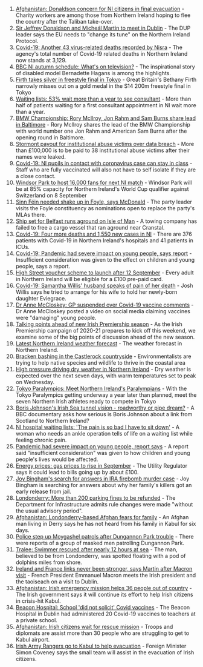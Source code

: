 1. [Afghanistan: Donaldson concern for NI citizens in final evacuation](https://www.bbc.co.uk/news/uk-northern-ireland-58353566?at_medium=RSS&at_campaign=KARANGA) - Charity workers are among those from Northern Ireland hoping to flee the country after the Taliban take-over.
2. [Sir Jeffrey Donaldson and Micheál Martin to meet in Dublin](https://www.bbc.co.uk/news/uk-northern-ireland-58348119?at_medium=RSS&at_campaign=KARANGA) - The DUP leader says the EU needs to "change its tune" on the Northern Ireland Protocol.
3. [Covid-19: Another 43 virus-related deaths recorded by Nisra](https://www.bbc.co.uk/news/uk-northern-ireland-58356054?at_medium=RSS&at_campaign=KARANGA) - The agency's total number of Covid-19 related deaths in Northern Ireland now stands at 3,129.
4. [BBC NI autumn schedule: What's on television?](https://www.bbc.co.uk/news/uk-northern-ireland-58343622?at_medium=RSS&at_campaign=KARANGA) - The inspirational story of disabled model Bernadette Hagans is among the highlights.
5. [Firth takes silver in freestyle final in Tokyo](https://www.bbc.co.uk/sport/disability-sport/58354527?at_medium=RSS&at_campaign=KARANGA) - Great Britain's Bethany Firth narrowly misses out on a gold medal in the S14 200m freestyle final in Tokyo
6. [Waiting lists: 53% wait more than a year to see consultant](https://www.bbc.co.uk/news/uk-northern-ireland-58342209?at_medium=RSS&at_campaign=KARANGA) - More than half of patients waiting for a first consultant appointment in NI wait more than a year.
7. [BMW Championship: Rory McIlroy, Jon Rahm and Sam Burns share lead in Baltimore](https://www.bbc.co.uk/sport/golf/58353535?at_medium=RSS&at_campaign=KARANGA) - Rory McIlroy shares the lead of the BMW Championship with world number one Jon Rahm and American Sam Burns after the opening round in Baltimore.
8. [Stormont payout for institutional abuse victims over data breach](https://www.bbc.co.uk/news/uk-northern-ireland-58347969?at_medium=RSS&at_campaign=KARANGA) - More than £100,000 is to be paid to 38 institutional abuse victims after their names were leaked.
9. [Covid-19: NI pupils in contact with coronavirus case can stay in class](https://www.bbc.co.uk/news/uk-northern-ireland-58342215?at_medium=RSS&at_campaign=KARANGA) - Staff who are fully vaccinated will also not have to self isolate if they are a close contact.
10. [Windsor Park to host 16,000 fans for next NI match](https://www.bbc.co.uk/sport/football/58347396?at_medium=RSS&at_campaign=KARANGA) - Windsor Park will be at 85% capacity for Northern Ireland's World Cup qualifier against Switzerland on 8 September
11. [Sinn Féin needed shake up in Foyle, says McDonald](https://www.bbc.co.uk/news/uk-northern-ireland-foyle-west-58345722?at_medium=RSS&at_campaign=KARANGA) - The party leader visits the Foyle constituency as nominations open to replace the party's MLAs there.
12. [Ship set for Belfast runs aground on Isle of Man](https://www.bbc.co.uk/news/world-europe-isle-of-man-58342316?at_medium=RSS&at_campaign=KARANGA) - A towing company has failed to free a cargo vessel that ran aground near Cranstal.
13. [Covid-19: Four more deaths and 1,550 new cases in NI](https://www.bbc.co.uk/news/uk-northern-ireland-58342214?at_medium=RSS&at_campaign=KARANGA) - There are 376 patients with Covid-19 in Northern Ireland's hospitals and 41 patients in ICUs.
14. [Covid-19: Pandemic had severe impact on young people, says report](https://www.bbc.co.uk/news/uk-northern-ireland-58334583?at_medium=RSS&at_campaign=KARANGA) - Insufficient consideration was given to the effect on children and young people, says a report.
15. [High Street voucher scheme to launch after 12 September](https://www.bbc.co.uk/news/uk-northern-ireland-58329517?at_medium=RSS&at_campaign=KARANGA) - Every adult in Northern Ireland will be eligible for a £100 pre-paid card.
16. [Covid-19: Samantha Willis' husband speaks of pain of her death](https://www.bbc.co.uk/news/uk-northern-ireland-58320859?at_medium=RSS&at_campaign=KARANGA) - Josh Willis says he tried to arrange for his wife to hold her newly-born daughter Eviegrace.
17. [Dr Anne McCloskey: GP suspended over Covid-19 vaccine comments](https://www.bbc.co.uk/news/uk-northern-ireland-foyle-west-58315530?at_medium=RSS&at_campaign=KARANGA) - Dr Anne McCloskey posted a video on social media claiming vaccines were "damaging" young people.
18. [Talking points ahead of new Irish Premiership season](https://www.bbc.co.uk/sport/football/58143885?at_medium=RSS&at_campaign=KARANGA) - As the Irish Premiership campaign of 2020-21 prepares to kick off this weekend, we examine some of the big points of discussion ahead of the new season.
19. [Latest Northern Ireland weather forecast](https://www.bbc.co.uk/news/uk-northern-ireland-26018439?at_medium=RSS&at_campaign=KARANGA) - The weather forecast in Northern Ireland.
20. [Bracken bashing in the Castlerock countryside](https://www.bbc.co.uk/news/uk-northern-ireland-58284401?at_medium=RSS&at_campaign=KARANGA) - Environmentalists are trying to help native species and wildlife to thrive in the coastal area
21. [High pressure driving dry weather in Northern Ireland](https://www.bbc.co.uk/news/uk-northern-ireland-58315590?at_medium=RSS&at_campaign=KARANGA) - Dry weather is expected over the next seven days, with warm temperatures set to peak on Wednesday.
22. [Tokyo Paralympics: Meet Northern Ireland's Paralympians](https://www.bbc.co.uk/sport/disability-sport/58309324?at_medium=RSS&at_campaign=KARANGA) - With the Tokyo Paralympics getting underway a year later than planned, meet the seven Northern Irish athletes ready to compete in Tokyo
23. [Boris Johnson's Irish Sea tunnel vision - roadworthy or pipe dream?](https://www.bbc.co.uk/news/uk-northern-ireland-58269437?at_medium=RSS&at_campaign=KARANGA) - A BBC documentary asks how serious is Boris Johnson about a link from Scotland to Northern Ireland?
24. [NI hospital waiting lists: 'The pain is so bad I have to sit down'](https://www.bbc.co.uk/news/58343028?at_medium=RSS&at_campaign=KARANGA) - A woman who needs an ankle operation tells of life on a waiting list while feeling chronic pain.
25. [Pandemic had severe impact on young people, report says](https://www.bbc.co.uk/news/uk-northern-ireland-58343219?at_medium=RSS&at_campaign=KARANGA) - A report said "insufficient consideration" was given to how children and young people's lives would be affected.
26. [Energy prices: gas prices to rise in September](https://www.bbc.co.uk/news/uk-northern-ireland-58336968?at_medium=RSS&at_campaign=KARANGA) - The Utility Regulator says it could lead to bills going up by about £100.
27. [Joy Bingham's search for answers in IRA firebomb murder case](https://www.bbc.co.uk/news/uk-northern-ireland-58336326?at_medium=RSS&at_campaign=KARANGA) - Joy Bingham is searching for answers about why her family's killers got an early release from jail.
28. [Londonderry: More than 200 parking fines to be refunded](https://www.bbc.co.uk/news/uk-northern-ireland-foyle-west-58333604?at_medium=RSS&at_campaign=KARANGA) - The Department for Infrastructure admits rule changes were made "without the usual advisory period".
29. [Afghanistan: Londonderry-based Afghan fears for family](https://www.bbc.co.uk/news/uk-northern-ireland-foyle-west-58333606?at_medium=RSS&at_campaign=KARANGA) - An Afghan man living in Derry says he has not heard from his family in Kabul for six days.
30. [Police step up Moygashel patrols after Dungannon Park trouble](https://www.bbc.co.uk/news/uk-northern-ireland-58330825?at_medium=RSS&at_campaign=KARANGA) - There were reports of a group of masked men patrolling Dungannon Park.
31. [Tralee: Swimmer rescued after nearly 12 hours at sea](https://www.bbc.co.uk/news/world-europe-58318023?at_medium=RSS&at_campaign=KARANGA) - The man, believed to be from Londonderry, was spotted floating with a pod of dolphins miles from shore.
32. [Ireland and France links never been stronger, says Martin after Macron visit](https://www.bbc.co.uk/news/world-58342210?at_medium=RSS&at_campaign=KARANGA) - French President Emmanuel Macron meets the Irish president and the taoiseach on a visit to Dublin.
33. [Afghanistan: Irish emergency mission helps 36 people out of country](https://www.bbc.co.uk/news/world-europe-58348628?at_medium=RSS&at_campaign=KARANGA) - The Irish government says it will continue its effort to help Irish citizens in crisis-hit Kabul.
34. [Beacon Hospital: School 'did not solicit' Covid vaccines](https://www.bbc.co.uk/news/world-europe-58327568?at_medium=RSS&at_campaign=KARANGA) - The Beacon Hospital in Dublin had administered 20 Covid-19 vaccines to teachers at a private school.
35. [Afghanistan: Irish citizens wait for rescue mission](https://www.bbc.co.uk/news/world-europe-58314977?at_medium=RSS&at_campaign=KARANGA) - Troops and diplomats are assist more than 30 people who are struggling to get to Kabul airport.
36. [Irish Army Rangers go to Kabul to help evacuation](https://www.bbc.co.uk/news/world-europe-58309751?at_medium=RSS&at_campaign=KARANGA) - Foreign Minister Simon Coveney says the small team will assist in the evacuation of Irish citizens.
